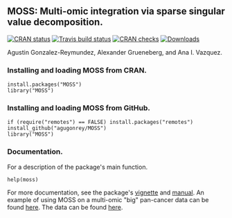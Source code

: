 ## MOSS: Multi-omic integration via sparse singular value decomposition.

[![CRAN status](https://www.r-pkg.org/badges/version/MOSS?color=green)](https://CRAN.R-project.org/package=MOSS) [![Travis build status](https://travis-ci.com/agugonrey/MOSS.svg?branch=master)](https://travis-ci.com/agugonrey/MOSS) [![CRAN checks](https://cranchecks.info/badges/worst/MOSS)](https://cran.r-project.org/web/checks/check_results_MOSS.html) [![Downloads](http://cranlogs.r-pkg.org/badges/MOSS?color=blue)](http://www.r-pkg.org/pkg/MOSS) 

Agustin Gonzalez-Reymundez, Alexander Grueneberg, and Ana I. Vazquez.

### Installing and loading MOSS from CRAN.

```
install.packages("MOSS")
library("MOSS")
```
### Installing and loading MOSS from GitHub.

```
if (require("remotes") == FALSE) install.packages("remotes")
install_github("agugonrey/MOSS")
library("MOSS")
```

### Documentation.

  For a description of the package's main function. 

```
help(moss)
```

  For more documentation, see the package's [vignette](https://github.com/agugonrey/MOSS/blob/master/inst/MOSS_working_example.pdf) and [manual](https://cran.r-project.org/web/packages/MOSS/MOSS.pdf). An example of using MOSS on a multi-omic "big" pan-cancer data can be found [here](https://github.com/agugonrey/MOSS/blob/master/inst/MOSS_pancancer_example.pdf). The data can be found [here](https://data.mendeley.com/datasets/r8p67nfjc8/1).
